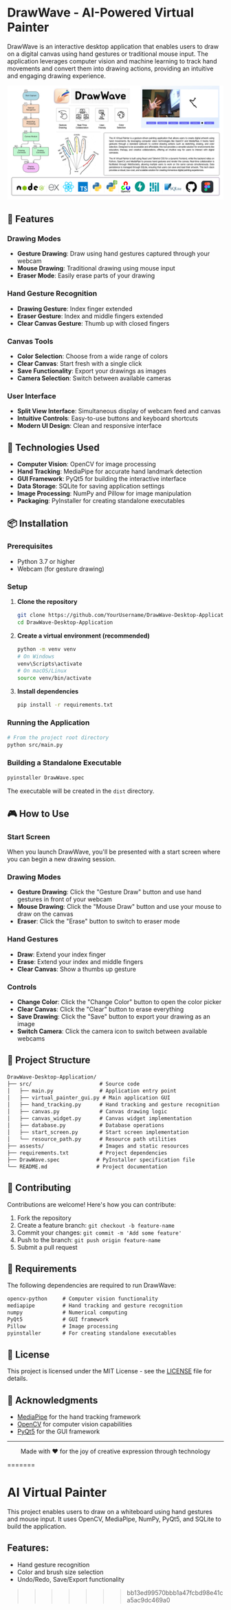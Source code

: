 
# DrawWave - AI-Powered Virtual Painter

DrawWave is an interactive desktop application that enables users to draw on a digital canvas using hand gestures or traditional mouse input. The application leverages computer vision and machine learning to track hand movements and convert them into drawing actions, providing an intuitive and engaging drawing experience.

![DrawWave Application](src/DrawWave%20-%20Poster%20-%2010898817.jpg)

## 🌟 Features

### Drawing Modes
- **Gesture Drawing**: Draw using hand gestures captured through your webcam
- **Mouse Drawing**: Traditional drawing using mouse input
- **Eraser Mode**: Easily erase parts of your drawing

### Hand Gesture Recognition
- **Drawing Gesture**: Index finger extended
- **Eraser Gesture**: Index and middle fingers extended
- **Clear Canvas Gesture**: Thumb up with closed fingers

### Canvas Tools
- **Color Selection**: Choose from a wide range of colors
- **Clear Canvas**: Start fresh with a single click
- **Save Functionality**: Export your drawings as images
- **Camera Selection**: Switch between available cameras

### User Interface
- **Split View Interface**: Simultaneous display of webcam feed and canvas
- **Intuitive Controls**: Easy-to-use buttons and keyboard shortcuts
- **Modern UI Design**: Clean and responsive interface

## 🔧 Technologies Used

- **Computer Vision**: OpenCV for image processing
- **Hand Tracking**: MediaPipe for accurate hand landmark detection
- **GUI Framework**: PyQt5 for building the interactive interface
- **Data Storage**: SQLite for saving application settings
- **Image Processing**: NumPy and Pillow for image manipulation
- **Packaging**: PyInstaller for creating standalone executables

## 📦 Installation

### Prerequisites
- Python 3.7 or higher
- Webcam (for gesture drawing)

### Setup

1. **Clone the repository**
   ```bash
   git clone https://github.com/YourUsername/DrawWave-Desktop-Application.git
   cd DrawWave-Desktop-Application
   ```

2. **Create a virtual environment (recommended)**
   ```bash
   python -m venv venv
   # On Windows
   venv\Scripts\activate
   # On macOS/Linux
   source venv/bin/activate
   ```

3. **Install dependencies**
   ```bash
   pip install -r requirements.txt
   ```

### Running the Application

```bash
# From the project root directory
python src/main.py
```

### Building a Standalone Executable

```bash
pyinstaller DrawWave.spec
```
The executable will be created in the `dist` directory.

## 🎮 How to Use

### Start Screen
When you launch DrawWave, you'll be presented with a start screen where you can begin a new drawing session.

### Drawing Modes
- **Gesture Drawing**: Click the "Gesture Draw" button and use hand gestures in front of your webcam
- **Mouse Drawing**: Click the "Mouse Draw" button and use your mouse to draw on the canvas
- **Eraser**: Click the "Erase" button to switch to eraser mode

### Hand Gestures
- **Draw**: Extend your index finger
- **Erase**: Extend your index and middle fingers
- **Clear Canvas**: Show a thumbs up gesture

### Controls
- **Change Color**: Click the "Change Color" button to open the color picker
- **Clear Canvas**: Click the "Clear" button to erase everything
- **Save Drawing**: Click the "Save" button to export your drawing as an image
- **Switch Camera**: Click the camera icon to switch between available webcams

## 📁 Project Structure

```
DrawWave-Desktop-Application/
├── src/                      # Source code
│   ├── main.py               # Application entry point
│   ├── virtual_painter_gui.py # Main application GUI
│   ├── hand_tracking.py      # Hand tracking and gesture recognition
│   ├── canvas.py             # Canvas drawing logic
│   ├── canvas_widget.py      # Canvas widget implementation
│   ├── database.py           # Database operations
│   ├── start_screen.py       # Start screen implementation
│   └── resource_path.py      # Resource path utilities
├── assests/                  # Images and static resources
├── requirements.txt          # Project dependencies
├── DrawWave.spec            # PyInstaller specification file
└── README.md                # Project documentation
```

## 🤝 Contributing

Contributions are welcome! Here's how you can contribute:

1. Fork the repository
2. Create a feature branch: `git checkout -b feature-name`
3. Commit your changes: `git commit -m 'Add some feature'`
4. Push to the branch: `git push origin feature-name`
5. Submit a pull request

## 🔬 Requirements

The following dependencies are required to run DrawWave:

```
opencv-python     # Computer vision functionality
mediapipe         # Hand tracking and gesture recognition
numpy             # Numerical computing
PyQt5             # GUI framework
Pillow            # Image processing
pyinstaller       # For creating standalone executables
```

## 📜 License

This project is licensed under the MIT License - see the [LICENSE](LICENSE) file for details.

## 👏 Acknowledgments

- [MediaPipe](https://mediapipe.dev/) for the hand tracking framework
- [OpenCV](https://opencv.org/) for computer vision capabilities
- [PyQt5](https://www.riverbankcomputing.com/software/pyqt/) for the GUI framework

---

<p align="center">
  Made with ❤️ for the joy of creative expression through technology
</p>

=======
# AI Virtual Painter

This project enables users to draw on a whiteboard using hand gestures and mouse input. It uses OpenCV, MediaPipe, NumPy, PyQt5, and SQLite to build the application.

## Features:
- Hand gesture recognition
- Color and brush size selection
- Undo/Redo, Save/Export functionality
>>>>>>> bb13ed99570bbb1a47fcbd98e41ca5ac9dc469a0
